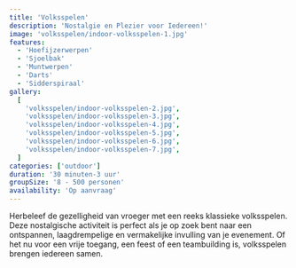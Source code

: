 ```yaml
---
title: 'Volksspelen'
description: 'Nostalgie en Plezier voor Iedereen!'
image: 'volksspelen/indoor-volksspelen-1.jpg'
features:
  - 'Hoefijzerwerpen'
  - 'Sjoelbak'
  - 'Muntwerpen'
  - 'Darts'
  - 'Sidderspiraal'
gallery:
  [
    'volksspelen/indoor-volksspelen-2.jpg',
    'volksspelen/indoor-volksspelen-3.jpg',
    'volksspelen/indoor-volksspelen-4.jpg',
    'volksspelen/indoor-volksspelen-5.jpg',
    'volksspelen/indoor-volksspelen-6.jpg',
    'volksspelen/indoor-volksspelen-7.jpg',
  ]
categories: ['outdoor']
duration: '30 minuten-3 uur'
groupSize: '8 - 500 personen'
availability: 'Op aanvraag'
---
```


Herbeleef de gezelligheid van vroeger met een reeks klassieke volksspelen. Deze nostalgische activiteit is perfect als je op zoek bent naar een ontspannen, laagdrempelige en vermakelijke invulling van je evenement. Of het nu voor een vrije toegang, een feest of een teambuilding is, volksspelen brengen iedereen samen.
